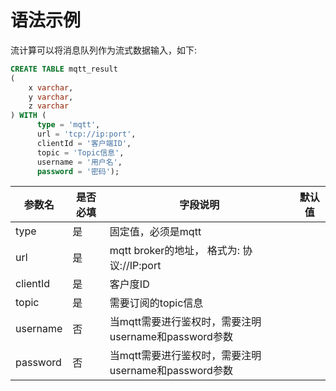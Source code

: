 # 语法示例

流计算可以将消息队列作为流式数据输入，如下:

```sql
CREATE TABLE mqtt_result
(
    x varchar,
    y varchar,
    z varchar
) WITH (
      type = 'mqtt',
      url = 'tcp://ip:port',
      clientId = '客户端ID',
      topic = 'Topic信息',
      username = '用户名',
      password = '密码');
```

| 参数名                   | 是否必填 | 字段说明                                                                                  | 默认值   |
|-----------------------|------|---------------------------------------------------------------------------------------|-------|
| type                  | 是    | 固定值，必须是mqtt                                                                           |       |
| url                   | 是    | mqtt broker的地址， 格式为: 协议://IP:port                                                     |       |
| clientId              | 是    | 客户度ID                                                                                 |       |
| topic                 | 是    | 需要订阅的topic信息                                                                          |       |
| username              | 否    | 当mqtt需要进行鉴权时，需要注明username和password参数                                                  |       |
| password              | 否    | 当mqtt需要进行鉴权时，需要注明username和password参数                                                  |       |

